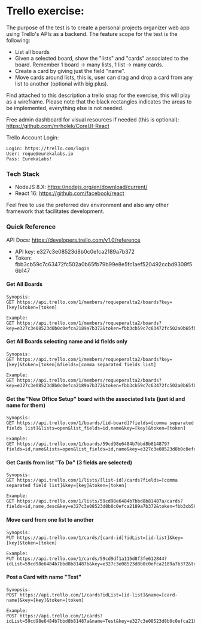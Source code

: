 # Trello exercise:

The purpose of the test is to create a personal projects organizer web app using Trello's APIs as a backend. The feature scope for the test is the following:
- List all boards
- Given a selected board, show the "lists" and "cards" associated to the board. Remember 1 board -> many lists, 1 list -> many cards.
- Create a card by giving just the field "name".
- Move cards around lists, this is, user can drag and drop a card from any list to another  (optional with big plus).

Find attached to this description a trello snap for the exercise, this will play as a wireframe. Please note that the black rectangles indicates the areas to be implemented, everything else is not needed.

Free admin dashboard for visual resources if needed (this is optional): https://github.com/mrholek/CoreUI-React

Trello Account Login:

    Login: https://trello.com/login
    User: roque@eurekalabs.io
    Pass: EurekaLabs!

### Tech Stack
- NodeJS 8.X: https://nodejs.org/en/download/current/
- React 16: https://github.com/facebook/react

Feel free to use the preferred dev environment and also any other framework that facilitates development.

### Quick Reference
API Docs: https://developers.trello.com/v1.0/reference

- API key: e327c3e08523d8b0c0efca2189a7b372
- Token: fbb3cb59c7c63472fc502a0b65fb79b99e8e5fc1aef520492ccbd9308f56b147

#### Get All Boards
    Synopsis:
    GET https://api.trello.com/1/members/roqueperalta2/boards?key=[key]&token=[token]

    Example:
    GET https://api.trello.com/1/members/roqueperalta2/boards?key=e327c3e08523d8b0c0efca2189a7b372&token=fbb3cb59c7c63472fc502a0b65fb79b99e8e5fc1aef520492ccbd9308f56b147

#### Get All Boards selecting name and id fields only
    Synopsis:
    GET https://api.trello.com/1/members/roqueperalta2/boards?key=[key]&token=[token]&fields=[comma separated fields list]

    Example:
    GET https://api.trello.com/1/members/roqueperalta2/boards?key=e327c3e08523d8b0c0efca2189a7b372&token=fbb3cb59c7c63472fc502a0b65fb79b99e8e5fc1aef520492ccbd9308f56b147&fields=name,id

#### Get the "New Office Setup" board with the associated lists (just id and name for them)
    Synopsis:
    GET https://api.trello.com/1/boards/[id-board]?fields=[comma separated fields list]&lists=open&list_fields=id,name&key=[key]&token=[token]

    Example:
    GET https://api.trello.com/1/boards/59cd98e6484b7bbd8b814879?fields=id,name&lists=open&list_fields=id,name&key=e327c3e08523d8b0c0efca2189a7b372&token=fbb3cb59c7c63472fc502a0b65fb79b99e8e5fc1aef520492ccbd9308f56b147

#### Get Cards from list "To Do" (3 fields are selected)
    Synopsis:
    GET https://api.trello.com/1/lists/[list-id]/cards?fields=[comma separated field list]&key=[key]&token=[token]

    Example:
    GET https://api.trello.com/1/lists/59cd98e6484b7bbd8b81487a/cards?fields=id,name,desc&key=e327c3e08523d8b0c0efca2189a7b372&token=fbb3cb59c7c63472fc502a0b65fb79b99e8e5fc1aef520492ccbd9308f56b147

#### Move card from one list to another
    Synopsis:
    PUT https://api.trello.com/1/cards/[card-id]?idList=[id-list]&key=[key]&token=[token]

    Example:
    PUT https://api.trello.com/1/cards/59cd9df1a115d8f3fe612844?idList=59cd98e6484b7bbd8b81487b&key=e327c3e08523d8b0c0efca2189a7b372&token=fbb3cb59c7c63472fc502a0b65fb79b99e8e5fc1aef520492ccbd9308f56b147

#### Post a Card with name "Test"
    Synopsis:
    POST https://api.trello.com/1/cards?idList=[id-list]&name=[card-name]&key=[key]&token=[token]

    Example:
    POST https://api.trello.com/1/cards?idList=59cd98e6484b7bbd8b81487a&name=Test&key=e327c3e08523d8b0c0efca2189a7b372&token=fbb3cb59c7c63472fc502a0b65fb79b99e8e5fc1aef520492ccbd9308f56b147
